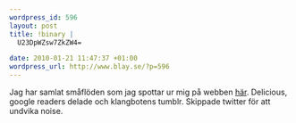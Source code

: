 ```yaml
--- 
wordpress_id: 596
layout: post
title: !binary |
  U23DpWZsw7ZkZW4=

date: 2010-01-21 11:47:37 +01:00
wordpress_url: http://www.blay.se/?p=596
---
```

Jag har samlat småflöden som jag spottar ur mig på webben <a href="http://monki.collected.info/">här</a>. Delicious, google readers delade och klangbotens tumblr. Skippade twitter för att undvika noise.
